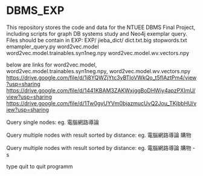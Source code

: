 # DBMS_EXP
This repository stores the code and data for the NTUEE DBMS Final Project, including scripts for graph DB systems study and Neo4j exemplar query.
Files should be contain in EXP:
EXP/
  jieba_dict/
    dict.txt.big
    stopwords.txt
  emampler_query.py
  word2vec.model
  word2vec.model.trainables.syn1neg.npy
  word2vec.model.wv.vectors.npy

below are links for word2vec.model, word2vec.model.trainables.syn1neg.npy, word2vec.model.wv.vectors.npy
https://drive.google.com/file/d/1j8YQWZjYtc3yBTloVWkQo_t5fIAztPm4/view?usp=sharing
https://drive.google.com/file/d/1441KBAM3ZAKWxjggBoDHWiy4apzPXImU/view?usp=sharing
https://drive.google.com/file/d/1Tw0gyUYVm0bjazmucUvQ2Jou_TKjbbHU/view?usp=sharing

Query single nodes:
eg. 電腦網路導論

Query multiple nodes with result sorted by distance:
eg. 電腦網路導論 購物

Query multiple nodes with result sorted by distance:
eg. 電腦網路導論 購物 -s

type quit to quit  programm
